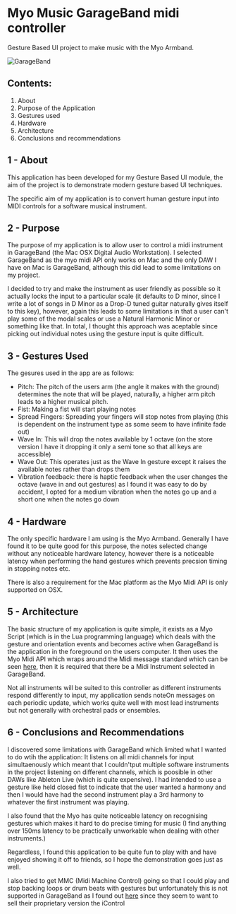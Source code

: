 # Myo Music GarageBand midi controller
Gesture Based UI project to make music with the Myo Armband.

![GarageBand](http://i.imgur.com/nYGpHrY.png)

Contents:
---------
1. About
2. Purpose of the Application
3. Gestures used
4. Hardware
5. Architecture
6. Conclusions and recommendations

1 - About
---
This application has been developed for my Gesture Based UI module, the aim of the project is to demonstrate modern gesture based UI techniques.

The specific aim of my application is to convert human gesture input into MIDI controls for a software musical instrument.

2 - Purpose
---
The purpose of my application is to allow  user to control a midi instrument in GarageBand (the Mac OSX Digital Audio Workstation). I selected GarageBand as the myo midi API only works on Mac and the only DAW I have on Mac is GarageBand, although this did lead to some limitations on my project.

I decided to try and make the instrument as user friendly as possible so it actually locks the input to a particular scale (it defaults to D minor, since I write a lot of songs in D Minor as a Drop-D tuned guitar naturally gives itself to this key), however, again this leads to some limitations in that a user can't play some of the modal scales or use a Natural Harmonic Minor or something like that. In total, I thought this approach was aceptable since picking out individual notes using the gesture input is quite difficult.

3 - Gestures Used
---
The gesures used in the app are as follows:
* Pitch: The pitch of the users arm (the angle it makes with the ground) determines the note that will be played, naturally, a higher arm pitch leads to a higher musical pitch.
* Fist: Making a fist will start playing notes
* Spread Fingers: Spreading your fingers will stop notes from playing (this is dependent on the instrument type as some seem to have infinite fade out)
* Wave In: This will drop the notes available by 1 octave (on the store version I have it dropping it only a semi tone so that all keys are accessible)
* Wave Out: This operates just as the Wave In gesture except it raises the available notes rather than drops them
* Vibration feedback: there is haptic feedback when the user changes the octave (wave in and out gestures) as I found it was easy to do by accident, I opted for a medium vibration when the notes go up and a short one when the notes go down

4 - Hardware
---
The only specific hardware I am using is the Myo Armband. Generally I have found it to be quite good for this purpose, the notes selected change without any noticeable hardware latency, however there is a noticeable latency when performing the hand gestures which prevents precsion timing in stopping notes etc.

There is also a requirement for the Mac platform as the Myo Midi API is only supported on OSX.

5 - Architecture
---
The basic structure  of my application is quite simple, it exists as a Myo Script (which is in the Lua programming language) which deals with the gesture and orientation events and becomes active when GarageBand is the application in the foreground on the users computer. It then uses the Myo Midi API which wraps around the Midi message standard which can be seen [here](https://www.midi.org/specifications/item/table-1-summary-of-midi-message), then it is required that there be a Midi Instrument selected in GarageBand.

Not all instruments will be suited to this controller as different instruments respond differently to input, my application sends noteOn messages on each periodic update, which works quite well with most lead instruments but not generally with orchestral pads or ensembles.

6 - Conclusions and Recommendations
---
I discovered some limitations with GarageBand which limited what I wanted to do wtih the application: It listens on all midi channels for input simultaenously which meant that I couldn'tput multiple software instruments in the project listening on different channels, which is poosible in other DAWs like Ableton Live (which is quite expensive). I had intended to use a gesture like held closed fist to indicate that the user wanted a harmony and then I would have had the second instrument play a 3rd harmony to whatever the first instrument was playing.

I also found that the Myo has quite noticeable latency on recognising gestures which makes it hard to do precise timing for music (I find anything over 150ms latency to be practically unworkable when dealing with other instruments.)

Regardless, I found this application to be quite fun to play with and have enjoyed showing it off to friends, so I hope the demonstration goes just as well.

I also tried to get MMC (Midi Machine Control) going so that I could play and stop backing loops or drum beats with gestures but unfortunately this is not supported in GarageBand as I found out [here](https://discussions.apple.com/thread/857305?start=0&tstart=0) since they seem to want to sell their proprietary version the iControl
